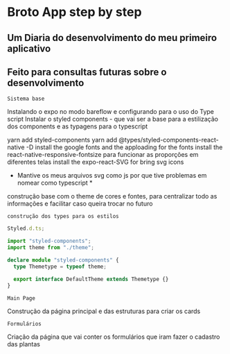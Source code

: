 # Broto App step by step

## Um Diaria do desenvolvimento do meu primeiro aplicativo

## Feito para consultas futuras sobre o desenvolvimento

`Sistema base`

Instalando o expo no modo bareflow e configurando para o uso do Type script
Instalar o styled components - que vai ser a base para a estilização dos components e
as typagens para o typescript

yarn add styled-components
yarn add @types/styled-components-react-native -D
install the google fonts and the apploading for the fonts
install the react-native-responsive-fontsize para funcionar as proporções em diferentes telas
install the expo-react-SVG for bring svg icons

- Mantive os meus arquivos svg como js por que tive problemas em nomear como typescript \*

construção base com o theme de cores e fontes, para centralizar todo as informações e facilitar caso queira trocar no futuro

`construção dos types para os estilos`

```typescript
Styled.d.ts;

import "styled-components";
import theme from "./theme";

declare module "styled-components" {
  type Themetype = typeof theme;

  export interface DefaultTheme extends Themetype {}
}
```

`Main Page`

Construção da página principal e das estruturas para criar os cards

`Formulários`

Criação da página que vai conter os formulários que iram fazer o cadastro das plantas
